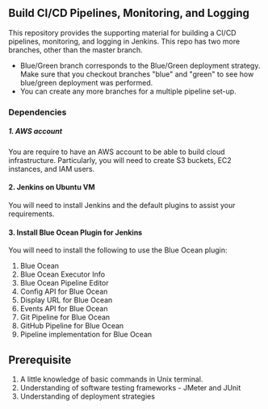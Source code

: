 ## Build CI/CD Pipelines, Monitoring, and Logging
This repository provides the supporting material for building a CI/CD pipelines, monitoring, and logging in Jenkins. This repo has two more branches, other than the master branch. 

* Blue/Green branch corresponds to the Blue/Green deployment strategy. Make sure that you checkout branches "blue" and "green" to see how blue/green deployment was performed.
* You can create any more branches for a multiple pipeline set-up. 

### Dependencies
##### 1. AWS account
You are require to have an AWS account to be able to build cloud infrastructure. Particularly, you will need to create S3 buckets, EC2 instances, and IAM users.

#### 2. Jenkins on Ubuntu VM
You will need to install Jenkins and the default plugins to assist your requirements.

#### 3. Install Blue Ocean Plugin for Jenkins
You will need to install the following to use the Blue Ocean plugin:
1. Blue Ocean
1. Blue Ocean Executor Info
1. Blue Ocean Pipeline Editor
1. Config API for Blue Ocean
1. Display URL for Blue Ocean
1. Events API for Blue Ocean
1. Git Pipeline for Blue Ocean
1. GitHub Pipeline for Blue Ocean
1. Pipeline implementation for Blue Ocean

## Prerequisite
1. A little knowledge of basic commands in Unix terminal.
1. Understanding of software testing frameworks - JMeter and JUnit
1. Understanding of deployment strategies 






